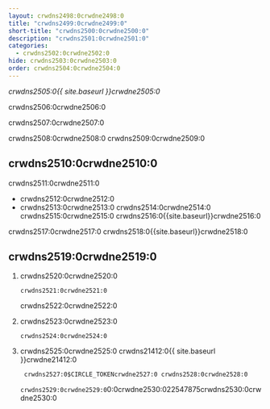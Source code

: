 ```yaml
---
layout: crwdns2498:0crwdne2498:0
title: "crwdns2499:0crwdne2499:0"
short-title: "crwdns2500:0crwdne2500:0"
description: "crwdns2501:0crwdne2501:0"
categories:
  - crwdns2502:0crwdne2502:0
hide: crwdns2503:0crwdne2503:0
order: crwdns2504:0crwdne2504:0
---
```

*crwdns2505:0{{ site.baseurl }}crwdne2505:0*

crwdns2506:0crwdne2506:0

crwdns2507:0crwdne2507:0

crwdns2508:0crwdne2508:0 crwdns2509:0crwdne2509:0

## crwdns2510:0crwdne2510:0

crwdns2511:0crwdne2511:0

* crwdns2512:0crwdne2512:0
* crwdns2513:0crwdne2513:0 crwdns2514:0crwdne2514:0 crwdns2515:0crwdne2515:0 crwdns2516:0{{site.baseurl}}crwdne2516:0

crwdns2517:0crwdne2517:0 crwdns2518:0{{site.baseurl}}crwdne2518:0

## crwdns2519:0crwdne2519:0

1. crwdns2520:0crwdne2520:0
    
    `crwdns2521:0crwdne2521:0`
    
    crwdns2522:0crwdne2522:0

2. crwdns2523:0crwdne2523:0
    
    `crwdns2524:0crwdne2524:0`

3. crwdns2525:0crwdne2525:0 crwdns21412:0{{ site.baseurl }}crwdne21412:0
    
        crwdns2527:0$CIRCLE_TOKENcrwdne2527:0 crwdns2528:0crwdne2528:0 
    
    `crwdns2529:0crwdne2529:0`0:0crwdne2530:022547875crwdns2530:0crwdne2530:0